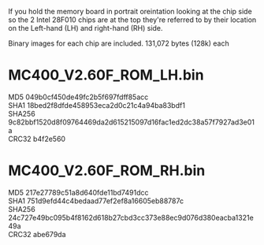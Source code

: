 If you hold the memory board in portrait oreintation looking at the chip side so the 2 Intel 28F010 chips are at the top they're referred to by their location on the Left-hand (LH) and right-hand (RH) side.

Binary images for each chip are included.
131,072 bytes (128k) each

# MC400_V2.60F_ROM_LH.bin
MD5 049b0cf450de49fc2b5f697fdff85acc  
SHA1 18bed2f8dfde458953eca2d0c21c4a94ba83bdf1  
SHA256 9c82bbf1520d8f09764469da2d615215097d16fac1ed2dc38a57f7927ad3e01a  
CRC32 b4f2e560  

# MC400_V2.60F_ROM_RH.bin
MD5 217e27789c51a8d640fde11bd7491dcc  
SHA1 751d9efd44c4bedaad77ef2ef8a16605eb88787c  
SHA256 24c727e49bc095b4f8162d618b27cbd3cc373e88ec9d076d380eacba1321e49a  
CRC32 abe679da  
